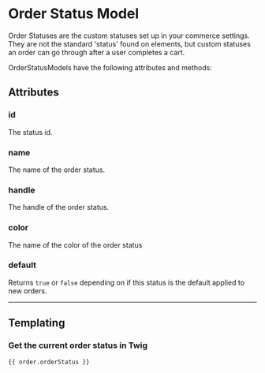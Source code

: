 # Order Status Model

Order Statuses are the custom statuses set up in your commerce settings. They are not the standard 'status' found on elements, but custom statuses an order can go through after a user completes a cart.

OrderStatusModels have the following attributes and methods:

## Attributes

### id

The status id.

### name

The name of the order status.

### handle

The handle of the order status.

### color

The name of the color of the order status

### default

Returns `true` or `false` depending on if this status is the default applied to new orders.

----

## Templating

### Get the current order status in Twig
`{{ order.orderStatus }}`
